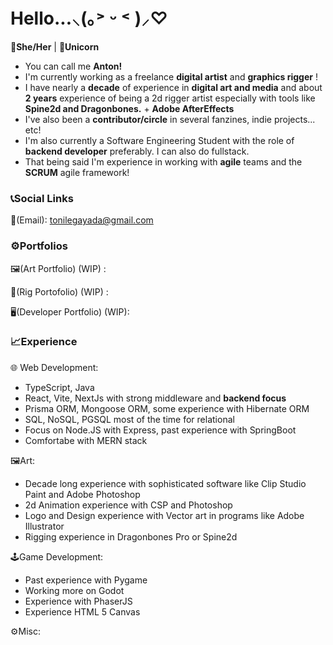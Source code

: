 # Hello...⸜(｡˃ ᵕ ˂ )⸝♡ 
**👧She/Her** | **🦄Unicorn**
<br>
- You can call me **Anton!**
- I'm currently working as a freelance **digital artist** and **graphics rigger** !
- I have nearly a **decade** of experience in **digital art and media** and about **2 years** experience of being a 2d rigger artist especially with tools like **Spine2d and Dragonbones.** + **Adobe AfterEffects**
- I've also been a **contributor/circle** in several fanzines, indie projects... etc!
- I'm also currently a Software Engineering Student with the role of **backend developer** preferably. I can also do fullstack.
- That being said I'm experience in working with **agile** teams and the **SCRUM** agile framework!
### 📞Social Links
📧(Email): tonilegayada@gmail.com

### ⚙️Portfolios
🖼️(Art Portfolio) (WIP) : 

🧰(Rig Portofolio) (WIP) :

🖥️(Developer Portfolio) (WIP): 

### 📈Experience
🌐 Web Development: 
- TypeScript, Java
- React, Vite, NextJs with strong middleware and **backend focus**
- Prisma ORM, Mongoose ORM, some experience with Hibernate ORM
- SQL, NoSQL, PGSQL most of the time for relational
- Focus on Node.JS with Express, past experience with SpringBoot
- Comfortabe with MERN stack

🖼️Art: 
- Decade long experience with sophisticated software like Clip Studio Paint and Adobe Photoshop
- 2d Animation experience with CSP and Photoshop
- Logo and Design experience with Vector art in programs like Adobe Illustrator
- Rigging experience in Dragonbones Pro or Spine2d
  
🕹️Game Development: 
- Past experience with Pygame
- Working more on Godot
- Experience with PhaserJS
- Experience HTML 5 Canvas

⚙️Misc: 



  



  





